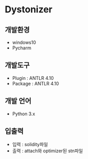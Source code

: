 # Dystonizer

## 개발환경
- windows10
- Pycharm

## 개발도구
- Plugin : ANTLR 4.10
- Package : ANTLR 4.10

## 개발 언어
- Python 3.x

## 입출력
- 입력 : solidity파일
- 출력 : attach와 optimizer된 stn파일 